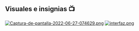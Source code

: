 ## **Visuales e insignias** :tv:
[![Captura-de-pantalla-2022-06-27-074629.png](https://i.postimg.cc/h4zx5nJM/Captura-de-pantalla-2022-06-27-074629.png)](https://postimg.cc/Sj4Jnwfz)
[![interfaz.png](https://i.postimg.cc/2jQP2dgr/interfaz.png)](https://postimg.cc/w3BfBN6G)
